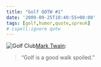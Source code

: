 ```yaml
---
title: "Golf QOTW #1"
date: '2009-09-25T10:40:55+00:00'
tags: [golf,humor,quote,spreuk]
# cspell:ignore qotw
---
```

![Golf Club](/wp-content/uploads/2009/08/golf-club.jpg?w=150 "Golf Club")[Mark Twain](http://nl.wikipedia.org/wiki/Mark_Twain):

> “Golf is a good walk spoiled.”
